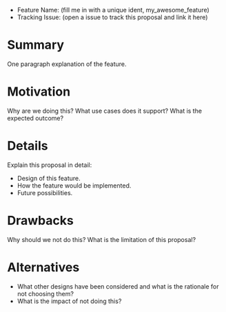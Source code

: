 - Feature Name: (fill me in with a unique ident, my_awesome_feature)
- Tracking Issue: (open a issue to track this proposal and link it here)

# Summary
One paragraph explanation of the feature.

# Motivation
Why are we doing this? What use cases does it support? What is the expected outcome?

# Details
Explain this proposal in detail:
- Design of this feature.
- How the feature would be implemented.
- Future possibilities.

# Drawbacks
Why should we not do this? What is the limitation of this proposal?

# Alternatives
- What other designs have been considered and what is the rationale for not choosing them?
- What is the impact of not doing this?